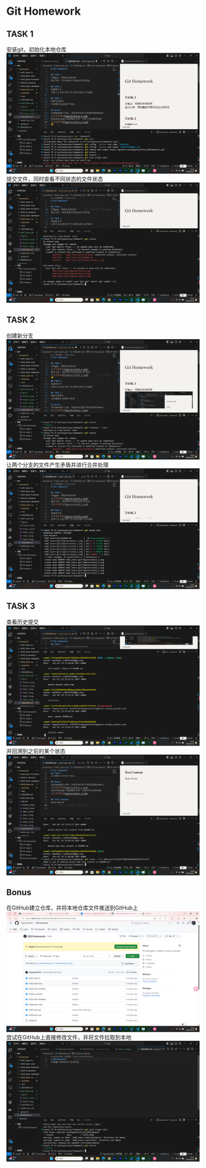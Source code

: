 # Git Homework

## TASK 1
安装git，初始化本地仓库
![无法查看](figures/task1_1.png)
提交文件，同时查看不同状态的文件状态
![无法查看](figures/task1_2.png)

## TASK 2
创建新分支
![无法查看](figures/task2_1.png)
让两个分支的文件产生矛盾并进行合并处理
![无法查看](figures/task2_2.png)

## TASK 3
查看历史提交
![无法查看](figures/task3_1.png)
并回溯到之前的某个状态
![无法查看](figures/task3_2.png)

## Bonus
在GitHub建立仓库，并将本地仓库文件推送到GitHub上
![无法查看](figures/bonus_1.png)
尝试在GitHub上直接修改文件，并将文件拉取到本地
![无法查看](figures/bonus_2.png)



